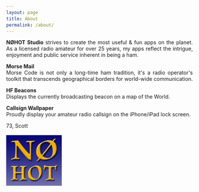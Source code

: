 ```yaml
---
layout: page
title: About
permalink: /about/
---
```

<p style="text-align: justify"><b>NØHOT Studio</b> strives to create the most useful & fun apps on the planet. As a licensed radio amateur for over 25 years, my apps reflect the intrigue, enjoyment and public service inherent in being a ham.
</p>

<p style="text-align: justify"><b>Morse Mail</b><br>
Morse Code is not only a long-time ham tradition, it's a radio operator's toolkit that transcends geographical borders for world-wide communication.
</p>

**HF Beacons**  
Displays the currently broadcasting beacon on a map of the World.

**Callsign Wallpaper**   
Proudly display your amateur radio callsign on the iPhone/iPad lock screen.

73, Scott
<br><br>
<img src="/assets/img/n0hot.png" alt="n0hot" width="150" height="137" class="center">  
